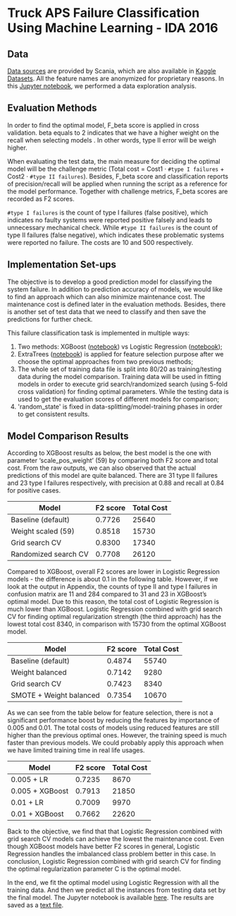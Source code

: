 # Truck APS Failure Classification Using Machine Learning - IDA 2016

## Data 

[Data sources](https://ida2016.blogs.dsv.su.se/?page_id=1387) are provided by Scania, which are also available in [Kaggle Datasets](https://www.kaggle.com/uciml/aps-failure-at-scania-trucks-data-set). All the feature names are anonymized for proprietary reasons. In this [Jupyter notebook](./notebooks/1.0-data-exploration.ipynb), we performed a data exploration analysis.

## Evaluation Methods

In order to find the optimal model, F_beta score is applied in cross validation. beta equals to 2 indicates that we have a higher weight on the recall when selecting models . In other words, type II error will be weigh higher.

When evaluating the test data, the main measure for deciding the optimal model will be the challenge metric (Total cost = Cost1 · `#type I failures` + Cost2 · `#type II failures`). Besides, F_beta score and classification reports of precision/recall will be applied when running the script as a reference for the model performance. Together with challenge metrics, F_beta scores are recorded as F2 scores.

`#type I failures` is the count of type I failures (false positive), which indicates no faulty systems were reported positive falsely and leads to unnecessary mechanical check. While `#type II failures` is the count of type II failures (false negative), which indicates these problematic systems were reported no failure. The costs are 10 and 500 respectively.

## Implementation Set-ups

The objective is to develop a good prediction model for classifying the system failure. In addition to prediction accuracy of models, we would like to find an approach which can also minimize maintenance cost. The maintenance cost is defined later in the evaluation methods. Besides, there is another set of test data that we need to classify and then save the predictions for further check.

This failure classification task is implemented in multiple ways:

1. Two methods: XGBoost ([notebook](./notebooks/1.1-model-comparison-without-imputation(XGBoost).ipynb)) vs Logistic Regression ([notebook](./notebooks/1.2-model-comparison-with-imputation(LogisticRegression).ipynb));
2. ExtraTrees ([notebook](./notebooks/1.3-model-comparison-feature-selection.ipynb)) is applied for feature selection purpose after we choose the optimal approaches from two previous methods;
3. The whole set of training data file is split into 80/20 as training/testing data during the model comparison. Training data will be used in fitting models in order to execute grid search/randomized search (using 5-fold cross validation) for finding optimal parameters. While the testing data is used to get the evaluation scores of different models for comparison;
4. 'random\_state' is fixed in data-splitting/model-training phases in order to get consistent results.

## Model Comparison Results

According to XGBoost results as below, the best model is the one with parameter ‘scale_pos_weight’ (59) by comparing both F2 score and total cost. From the raw outputs, we can also observed that the actual predictions of this model are quite balanced. There are 31 type II failures and 23 type I failures respectively, with precision at 0.88 and recall at 0.84 for positive cases.

Model | F2 score | Total Cost 
--- | --- | --- 
Baseline (default) | 0.7726 | 25640 
Weight scaled (59) | 0.8518 | 15730 
Grid search CV | 0.8300 | 17340 
Randomized search CV | 0.7708 | 26120 

Compared to XGBoost, overall F2 scores are lower in Logistic Regression models - the difference is about 0.1 in the following table. However, if we look at the output in Appendix, the counts of type II and type I failures in confusion matrix are 11 and 284 compared to 31 and 23 in XGBoost’s optimal model. Due to this reason, the total cost of Logistic Regression is much lower than XGBoost. Logistic Regression combined with grid search CV for finding optimal regularization strength (the third approach) has the lowest total cost 8340, in comparison with 15730 from the optimal XGBoost model.

Model | F2 score | Total Cost 
--- | --- | --- 
Baseline (default) | 0.4874 | 55740  
Weight balanced | 0.7142 | 9280  
Grid search CV | 0.7423 | 8340  
SMOTE + Weight balanced  | 0.7354 | 10670  

As we can see from the table below for feature selection, there is not a significant performance boost by reducing the features by importance of 0.005 and 0.01. The total costs of models using reduced features are still higher than the previous optimal ones. However, the training speed is much faster than previous models. We could probably apply this approach when we have limited training time in real life usages.

Model | F2 score | Total Cost  
--- | --- | --- 
0.005 + LR  | 0.7235 | 8670  
0.005 + XGBoost  | 0.7913 | 21850  
0.01 + LR  | 0.7009 | 9970  
0.01 + XGBoost  | 0.7662 | 22620  

Back to the objective, we find that that Logistic Regression combined with grid search CV models can achieve the lowest the maintenance cost. Even though XGBoost models have better F2 scores in general, Logistic Regression handles the imbalanced class problem better in this case. In conclusion, Logistic Regression combined with grid search CV for finding the optimal regularization parameter C is the optimal model.

In the end, we fit the optimal model using Logistic Regression with all the training data. And then we predict all the instances from testing data set by the final model. The Jupyter notebook is available [here](./notebooks/1.4-make-prediction.ipynb). The results are saved as a [text file](./results.txt).
